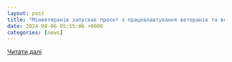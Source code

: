 ```yaml
---
layout: post
title: "Мінветеранів запускає проєкт з працевлаштування ветеранів та ветеранок на держслужбі — е-Карту вакансій - Антикризовий медіа-центр"
date: 2024-08-06 05:55:06 +0000
categories: [news]
---
```


[Читати далі](https://acmc.ua/minveteraniv-zapuskaye-proyekt-z-praczevlashtuvannya-veteraniv-ta-veteranok-na-derzhsluzhbi-e-kartu-vakansij/)
